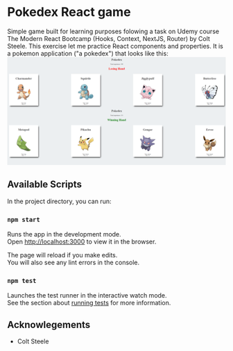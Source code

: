 # Pokedex React game

Simple game built for learning purposes folowing a task on Udemy course The Modern React Bootcamp (Hooks, Context, NextJS, Router) by Colt Steele. This exercise let me practice React components and properties. It is a pokemon application ("a pokedex") that looks like this: 
![Alt text](preview.png)

## Available Scripts

In the project directory, you can run:

### `npm start`

Runs the app in the development mode.\
Open [http://localhost:3000](http://localhost:3000) to view it in the browser.

The page will reload if you make edits.\
You will also see any lint errors in the console.

### `npm test`

Launches the test runner in the interactive watch mode.\
See the section about [running tests](https://facebook.github.io/create-react-app/docs/running-tests) for more information.

## Acknowlegements
- Colt Steele
